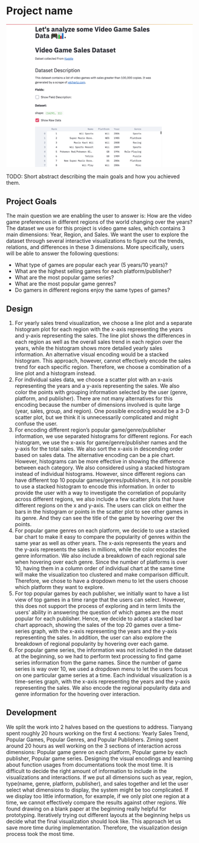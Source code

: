 # Project name

![A screenshot of your application. Could be a GIF.](screenshot.png)

TODO: Short abstract describing the main goals and how you achieved them.

## Project Goals

The main question we are enabling the user to answer is: How are the video game preferences in different regions of the world changing over the years? The dataset we use for this project is video game sales, which contains 3 main dimensions: Year, Region, and Sales. We want the user to explore the dataset through several interactive visualizations to figure out the trends, relations, and differences in these 3 dimensions. More specifically, users will be able to answer the following questions:
- What type of games are popular each year (5 years/10 years)?
- What are the highest selling games for each platform/publisher?
- What are the most popular game series?
- What are the most popular game genres?
- Do gamers in different regions enjoy the same types of games?

## Design

1. For yearly sales trend visualization, we choose a line plot and a separate histogram plot for each region with the x-axis representing the years and y-axis representing the sales. The line plot shows the differences in each region as well as the overall sales trend in each region over the years, while the histogram shows more detailed yearly sales information. An alternative visual encoding would be a stacked histogram. This approach, however, cannot effectively encode the sales trend for each specific region. Therefore, we choose a combination of a line plot and a histogram instead.
2. For individual sales data, we choose a scatter plot with an x-axis representing the years and a y-axis representing the sales. We also color the points with grouping information selected by the user (genre, platform, and publisher). There are not many alternatives for this encoding because the number of dimensions involved is quite large (year, sales, group, and region). One possible encoding would be a 3-D scatter plot, but we think it is unnecessarily complicated and might confuse the user. 
3. For encoding different region’s popular game/genre/publisher information, we use separated histograms for different regions. For each histogram, we use the x-axis for game/genre/publisher names and the y-axis for the total sales. We also sort the x-axis in descending order based on sales data. The alternative encoding can be a pie chart. However, histograms can be more effective in showing the difference between each category. We also considered using a stacked histogram instead of individual histograms. However, since different regions can have different top 10 popular games/genres/publishers, it is not possible to use a stacked histogram to encode this information. In order to provide the user with a way to investigate the correlation of popularity across different regions, we also include a few scatter plots that have different regions on the x and y-axis. The users can click on either the bars in the histogram or points in the scatter plot to see other games in its genre. And they can see the title of the game by hovering over the points.
4. For popular game genres on each platform, we decide to use a stacked bar chart to make it easy to compare the popularity of genres within the same year as well as other years. The x-axis represents the years and the y-axis represents the sales in millions, while the color encodes the genre information. We also include a breakdown of each regional sale when hovering over each genre. Since the number of platforms is over 10, having them in a column order of individual chart at the same time will make the visualization too clustered and make comparison difficult. Therefore, we chose to have a dropdown menu to let the users choose which platform they want to explore.
5. For top popular games by each publisher, we initially want to have a list view of top games in a time range that the users can select. However, this does not support the process of exploring and in term limits the users' ability in answering the question of which games are the most popular for each publisher. Hence, we decide to adopt a stacked bar chart approach, showing the sales of the top 20 games over a time-series graph, with the x-axis representing the years and the y-axis representing the sales. In addition, the user can also explore the breakdown of regional popularity by hovering over each game.
6. For popular game series, the information was not included in the dataset at the beginning, so we had to perform text processing to find game series information from the game names. Since the number of game series is way over 10, we used a dropdown menu to let the users focus on one particular game series at a time. Each individual visualization is a time-series graph, with the x-axis representing the years and the y-axis representing the sales. We also encode the regional popularity data and genre information for the hovering over interaction.

## Development

We split the work into 2 halves based on the questions to address. Tianyang spent roughly 20 hours working on the first 4 sections: Yearly Sales Trend, Popular Games, Popular Genres, and Popular Publishers. Ziming spent around 20 hours as well working on the 3 sections of interaction across dimensions: Popular game genre on each platform, Popular game by each publisher, Popular game series. Designing the visual encodings and learning about function usages from documentations took the most time. It is difficult to decide the right amount of information to include in the visualizations and interactions. If we put all dimensions such as year, region, type(name, genre, platform, publisher), and sales together and let the user select what dimensions to display, the system might be too complicated. If we display too little information, for example, if we only plot one region at a time, we cannot effectively compare the results against other regions. We found drawing on a blank paper at the beginning really helpful for prototyping. Iteratively trying out different layouts at the beginning helps us decide what the final visualization should look like. This approach let us save more time during implementation. Therefore, the visualization design process took the most time.

